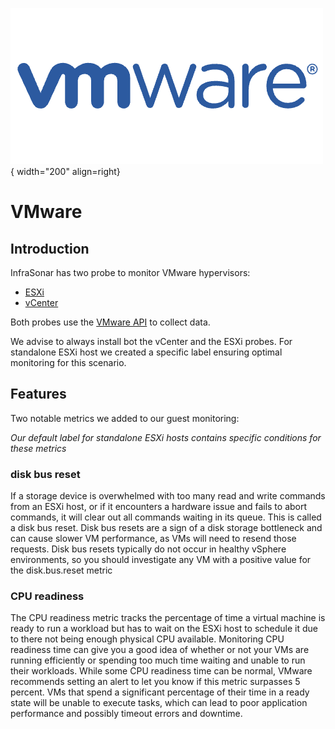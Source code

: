 ![VMware](../../../images/probe_vmware.png){ width="200" align=right}

# VMware

## Introduction

InfraSonar has two probe to monitor VMware hypervisors:

* [ESXi](esx.md)
* [vCenter](vcenter.md)

Both probes use the [VMware API](https://www.vmware.com/support/pubs/sdk_pubs.html) to collect data.

We advise to always install bot the vCenter and the ESXi probes.
For standalone ESXi host we created a specific label ensuring optimal monitoring for this scenario.

## Features
Two notable metrics we added to our guest monitoring:

*Our default label for standalone ESXi hosts contains specific conditions for these metrics*

### disk bus reset

If a storage device is overwhelmed with too many read and write commands from an ESXi host, or if it encounters a hardware issue and fails to abort commands, it will clear out all commands waiting in its queue. This is called a disk bus reset. Disk bus resets are a sign of a disk storage bottleneck and can cause slower VM performance, as VMs will need to resend those requests. Disk bus resets typically do not occur in healthy vSphere environments, so you should investigate any VM with a positive value for the disk.bus.reset metric

### CPU readiness

The CPU readiness metric tracks the percentage of time a virtual machine is ready to run a workload but has to wait on the ESXi host to schedule it due to there not being enough physical CPU available. Monitoring CPU readiness time can give you a good idea of whether or not your VMs are running efficiently or spending too much time waiting and unable to run their workloads.
While some CPU readiness time can be normal, VMware recommends setting an alert to let you know if this metric surpasses 5 percent. VMs that spend a significant percentage of their time in a ready state will be unable to execute tasks, which can lead to poor application performance and possibly timeout errors and downtime.